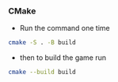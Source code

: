 ### CMake

- Run the command one time

```bash
cmake -S . -B build
```

- then to build the game run

```bash
cmake --build build
```
